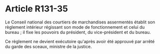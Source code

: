 # Article R131-35

Le Conseil national des courtiers de marchandises assermentés établit son règlement intérieur régissant son mode de fonctionnement et celui du bureau ; il fixe les pouvoirs du président, du vice-président et du bureau.

Ce règlement ne devient exécutoire qu'après avoir été approuvé par arrêté du garde des sceaux, ministre de la justice.
